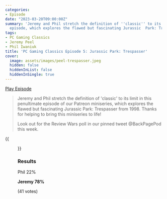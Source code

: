 ```yaml
---
categories:
- Episode
date: "2023-03-20T09:00:00Z"
summary: 'Jeremy and Phil stretch the definition of ''classic'' to its limit in this
  episode, which explores the flawed but fascinating Jurassic  Park: Trespasser.'
tags:
- PC Gaming Classics
- Jeremy Peel
- Phil Iwaniuk
title: 'PC Gaming Classics Episode 5: Jurassic Park: Trespasser'
cover: 
  image: assets/images/peel-trespasser.jpeg
  hidden: false
  hiddenInList: false
  hiddenInSingle: true
---
```


[Play Episode](https://www.patreon.com/posts/pc-gaming-5-park-80198542)
> Jeremy and Phil stretch the definition of 'classic' to its limit in this penultimate episode of our Patreon miniseries, which explores the flawed but fascinating Jurassic  Park: Trespasser from 1998. Thanks for helping to bring this miniseries to life!
>
> Look out for the Review Wars poll in our pinned tweet @BackPagePod this week. 

{{<figure 
    src="/assets/images/peel-trespasser.jpeg" 
    alt="First contact with Trespasser is going well. Yep, that's my arm." >}}

### Results

Phil 22%

**Jeremy 78%**

(41 votes)
